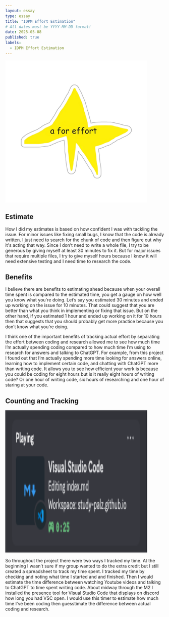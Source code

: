 ```yaml
---
layout: essay
type: essay
title: "IDPM Effort Estimation"
# All dates must be YYYY-MM-DD format!
date: 2025-05-08
published: true
labels:
  - IDPM Effort Estimation
---
```


<img src="https://github.com/dominic-isaac-molina/dominic-isaac-molina.github.io/blob/main/img/aisfor.png?raw=true" width="450" height="450">

## Estimate


How I did my estimates is based on how confident I was with tackling the issue. For minor issues like fixing small bugs, I know that the code is already written. I just need to search for the chunk of code and then figure out why it's acting that way. Since I don’t need to write a whole file, I try to be generous by giving myself at least 30 minutes to fix it. But for major issues that require multiple files, I try to give myself hours because I know it will need extensive testing and I need time to research the code. 


## Benefits


I believe there are benefits to estimating ahead because when your overall time spent is compared to the estimated time, you get a gauge on how well you know what you're doing. Let’s say you estimated 30 minutes and ended up working on the issue for 10 minutes. That could suggest that you are better than what you think in implementing or fixing that issue. But on the other hand, if you estimated 1 hour and ended up working on it for 10 hours then that suggests that you should probably get more practice because you don’t know what you’re doing.

I think one of the important benefits of tracking actual effort by separating the effort between coding and research allowed me to see how much time I’m actually spending coding compared to how much time I’m using to research for answers and talking to ChatGPT. For example, from this project I found out that I’m actually spending more time looking for answers online, learning how to implement certain code, and chatting with ChatGPT more than writing code. It allows you to see how efficient your work is because you could be coding for eight hours but is it really eight hours of writing code? Or one hour of writing code, six hours of researching and one hour of staring at your code.


## Counting and Tracking

<img src="https://github.com/dominic-isaac-molina/dominic-isaac-molina.github.io/blob/main/img/VSCPRES.png?raw=true" width="450" height="450">

So throughout the project there were two ways I tracked my time. At the beginning I wasn’t sure if my group wanted to do the extra credit but I still created a spreadsheet to track my time spent. I tracked my time by checking and noting what time I started and and finished. Then I would estimate the time difference between watching Youtube videos and talking to ChatGPT to time spent writing code. About midway through the M2 I installed the presence tool for Visual Studio Code that displays on discord how long you had VSC open. I would use this timer to estimate how much time I’ve been coding then guesstimate the difference between actual coding and research.

